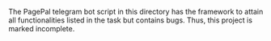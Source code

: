 The PagePal telegram bot script in this directory has the framework to attain all functionalities listed in the task but contains bugs. Thus, this project is marked incomplete.
